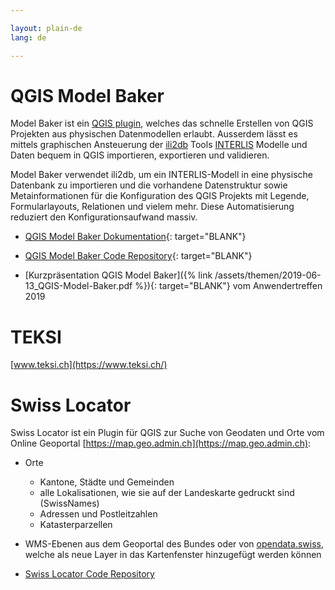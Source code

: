 ```yaml
---

layout: plain-de
lang: de

---
```


# QGIS Model Baker

Model Baker ist ein [QGIS plugin](https://plugins.qgis.org/plugins/QgisModelBaker/), welches das schnelle Erstellen von QGIS Projekten aus physischen Datenmodellen erlaubt. Ausserdem lässt es mittels graphischen Ansteuerung der [ili2db](https://github.com/claeis/ili2db/blob/master/docs/ili2db.rst) Tools [INTERLIS](https://www.interlis.ch/) Modelle und Daten bequem in QGIS importieren, exportieren und validieren.

Model Baker verwendet ili2db, um ein INTERLIS-Modell in eine physische Datenbank zu importieren und die vorhandene Datenstruktur sowie Metainformationen für die Konfiguration des QGIS Projekts mit Legende, Formularlayouts, Relationen und vielem mehr. Diese Automatisierung reduziert den Konfigurationsaufwand massiv.

* [QGIS Model Baker Dokumentation](https://opengisch.github.io/QgisModelBaker/de/){: target="BLANK"}

* [QGIS Model Baker Code Repository](https://github.com/opengisch/QgisModelBaker){: target="BLANK"}

* [Kurzpräsentation QGIS Model Baker]({% link /assets/themen/2019-06-13_QGIS-Model-Baker.pdf %}){: target="BLANK"} vom Anwendertreffen 2019

# TEKSI

[www.teksi.ch](https://www.teksi.ch/)

# Swiss Locator

Swiss Locator ist ein Plugin für QGIS zur Suche von Geodaten und Orte vom Online Geoportal [https://map.geo.admin.ch](https://map.geo.admin.ch):

* Orte
  * Kantone, Städte und Gemeinden
  * alle Lokalisationen, wie sie auf der Landeskarte gedruckt sind (SwissNames)
  * Adressen und Postleitzahlen
  * Katasterparzellen
* WMS-Ebenen aus dem Geoportal des Bundes oder von [opendata.swiss](https://opendata.swiss), welche als neue Layer in das Kartenfenster hinzugefügt werden können

* [Swiss Locator Code Repository](https://github.com/opengisch/qgis-swiss-locator)
